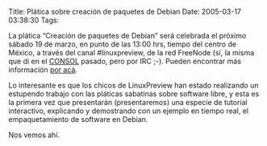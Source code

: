 Title: Plática sobre creación de paquetes de Debian
Date: 2005-03-17 03:38:30
Tags: 

La plática “Creación de paquetes de Debian” será celebrada el próximo sábado 19 de marzo, en punto de las 13:00 hrs, tiempo del centro de México, a través del canal #linuxpreview, de la red FreeNode (sí, la misma que di en el <a href="http://www.consol.org.mx">CONSOL</a> pasado, pero por IRC ;-). Pueden encontrar más información <a href="http://www.linuxpreview.org">por acá</a>.

Lo interesante es que los chicos de LinuxPreview han estado realizando un estupendo trabajo con las pláticas sabatinas sobre software libre, y esta es la primera vez que presentarán (presentaremos) una especie de tutorial interactivo, explicando y demostrando con un ejemplo en tiempo real, el empaquetamiento de software en Debian.

Nos vemos ahí.